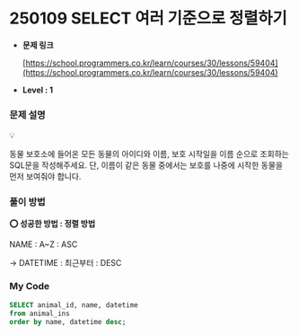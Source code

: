 # 250109 SELECT 여러 기준으로 정렬하기

- **문제 링크**
    
    [https://school.programmers.co.kr/learn/courses/30/lessons/59404](https://school.programmers.co.kr/learn/courses/30/lessons/59404)
    
- **Level : 1**

### 문제 설명

<aside>
💡

동물 보호소에 들어온 모든 동물의 아이디와 이름, 보호 시작일을 이름 순으로 조회하는 SQL문을 작성해주세요. 단, 이름이 같은 동물 중에서는 보호를 나중에 시작한 동물을 먼저 보여줘야 합니다.

</aside>

### 풀이 방법

<aside>

**⭕ 성공한 방법 : 정렬 방법** 

NAME : A~Z : ASC

 → DATETIME : 최근부터 : DESC

</aside>

### My Code

```sql
SELECT animal_id, name, datetime 
from animal_ins 
order by name, datetime desc;
```